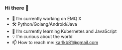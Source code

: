 ### Hi there 👋

<!--
**Zhiw/Zhiw** is a ✨ _special_ ✨ repository because its `README.md` (this file) appears on your GitHub profile.

Here are some ideas to get you started:

- 🔭 I’m currently working on ...
- 🌱 I’m currently learning ...
- 👯 I’m looking to collaborate on ...
- 🤔 I’m looking for help with ...
- 💬 Ask me about ...
- 📫 How to reach me: ...
- 😄 Pronouns: ...
- ⚡ Fun fact: ...
-->
- 🔭 I’m currently working on EMQ X
- 🛠 Python/Golang/Android/Java
- 🌱 I’m currently learning Kubernetes and JavaScript
- 💡 I’m curious about the world
- 📫 How to reach me: karlkb81@gmail.com

